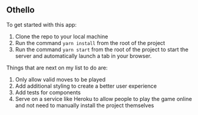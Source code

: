 ## Othello

To get started with this app:

1. Clone the repo to your local machine
1. Run the command `yarn install` from the root of the project
1. Run the command `yarn start` from the root of the project to start the server and automatically launch a tab in your browser.

Things that are next on my list to do are:

1. Only allow valid moves to be played
1. Add additional styling to create a better user experience
1. Add tests for components
1. Serve on a service like Heroku to allow people to play the game online and not need to manually install the project themselves
